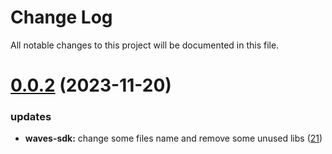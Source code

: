 
# Change Log

All notable changes to this project will be documented in this file.

# [0.0.2](https://git.sonr.io/pkg/wallets) (2023-11-20)

### updates

- **waves-sdk:** change some files name and remove some unused libs ([21](https://git.sonr.io/pkg/wallets/pull/21))
